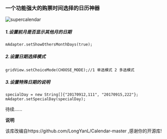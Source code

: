 ### 一个功能强大的购票时间选择的日历神器

 ![supercalendar](https://github.com/jackdengchuangliang/SuperCalendar/blob/dev/super.gif)

##### 1.设置前月是否显示其他月的日期
    mAdapter.setShowOthersMonthDays(true);
    
##### 2.设置日期选择模式
	gridView.setChoiceMode(CHOOSE_MODE);//1 单选模式 2 多选模式
    
##### 3.设置特殊日期的说明
	specialDay = new String[]{"20170912,111", "20170915,222"};
    mAdapter.setSpecialDay(specialDay);

待续......


****说明****

该库改编自https://github.com/LongYanL/Calendar-master ,感谢你的开源库!

